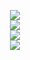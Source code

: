 <p align="center">
    <img src="https://komarev.com/ghpvc/?username=noeltheskid&color=green">
    <br>
    <img src="https://discord.c99.nl/widget/theme-4/518062226079350786.png" />
    <br>
    <img src="https://github-readme-stats.vercel.app/api/?username=noeltheskid&title_color=4F8CC9&text_color=9f9f9f&show_icons=true&bg_color=00000000&hide_border=true&icon_color=4F8CC9&hide_title=true&count_private=true"/>
    <br>
    <img src="https://github-profile-trophy.vercel.app/?username=noeltheskid&theme=nord&margin-w=15&margin-h=1&column=6" />
</p>

